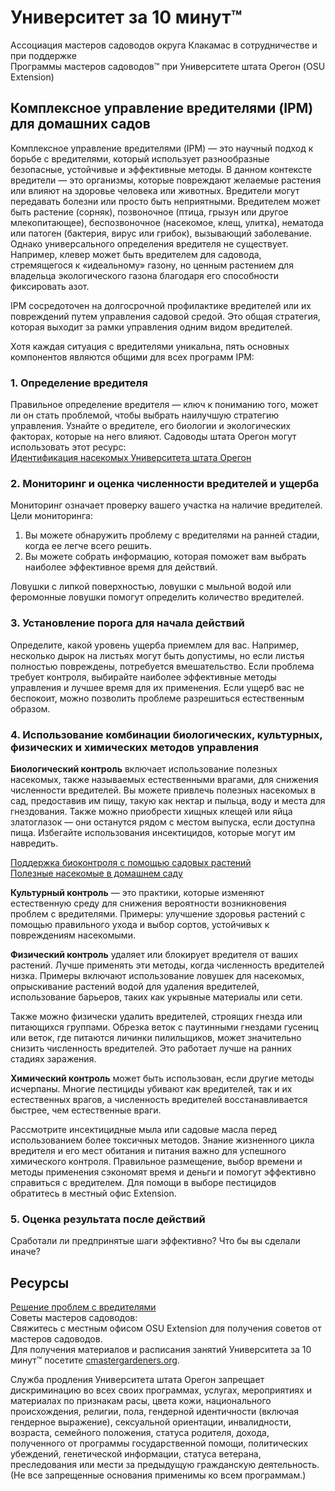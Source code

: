 # Университет за 10 минут™

Ассоциация мастеров садоводов округа Клакамас в сотрудничестве и при поддержке  
Программы мастеров садоводов™ при Университете штата Орегон (OSU Extension)  

## Комплексное управление вредителями (IPM) для домашних садов  

Комплексное управление вредителями (IPM) — это научный подход к борьбе с вредителями, который использует разнообразные безопасные, устойчивые и эффективные методы. В данном контексте вредители — это организмы, которые повреждают желаемые растения или влияют на здоровье человека или животных. Вредители могут передавать болезни или просто быть неприятными. Вредителем может быть растение (сорняк), позвоночное (птица, грызун или другое млекопитающее), беспозвоночное (насекомое, клещ, улитка), нематода или патоген (бактерия, вирус или грибок), вызывающий заболевание. Однако универсального определения вредителя не существует. Например, клевер может быть вредителем для садовода, стремящегося к «идеальному» газону, но ценным растением для владельца экологического газона благодаря его способности фиксировать азот.  

IPM сосредоточен на долгосрочной профилактике вредителей или их повреждений путем управления садовой средой. Это общая стратегия, которая выходит за рамки управления одним видом вредителей.  

Хотя каждая ситуация с вредителями уникальна, пять основных компонентов являются общими для всех программ IPM:  

### 1. Определение вредителя  

Правильное определение вредителя — ключ к пониманию того, может ли он стать проблемой, чтобы выбрать наилучшую стратегию управления. Узнайте о вредителе, его биологии и экологических факторах, которые на него влияют. Садоводы штата Орегон могут использовать этот ресурс:  
[Идентификация насекомых Университета штата Орегон](https://extension.oregonstate.edu/pests-weeds-diseases/insects/insect-identification)  

### 2. Мониторинг и оценка численности вредителей и ущерба  

Мониторинг означает проверку вашего участка на наличие вредителей. Цели мониторинга:  
1. Вы можете обнаружить проблему с вредителями на ранней стадии, когда ее легче всего решить.  
2. Вы можете собрать информацию, которая поможет вам выбрать наиболее эффективное время для действий.  

Ловушки с липкой поверхностью, ловушки с мыльной водой или феромонные ловушки помогут определить количество вредителей.  

### 3. Установление порога для начала действий  

Определите, какой уровень ущерба приемлем для вас. Например, несколько дырок на листьях могут быть допустимы, но если листья полностью повреждены, потребуется вмешательство. Если проблема требует контроля, выбирайте наиболее эффективные методы управления и лучшее время для их применения. Если ущерб вас не беспокоит, можно позволить проблеме разрешиться естественным образом.  

### 4. Использование комбинации биологических, культурных, физических и химических методов управления  

**Биологический контроль** включает использование полезных насекомых, также называемых естественными врагами, для снижения численности вредителей. Вы можете привлечь полезных насекомых в сад, предоставив им пищу, такую как нектар и пыльца, воду и места для гнездования. Также можно приобрести хищных клещей или яйца златоглазок — они останутся рядом с местом выпуска, если доступна пища. Избегайте использования инсектицидов, которые могут им навредить.  

[Поддержка биоконтроля с помощью садовых растений](https://gardenecology.oregonstate.edu/sites/agscid7/files/gardenecology/gel_brief_2_biocontrol.pdf)  
[Полезные насекомые в домашнем саду](https://cmastergardeners.files.wordpress.com/2022/02/beneficial-insects.pdf)  

**Культурный контроль** — это практики, которые изменяют естественную среду для снижения вероятности возникновения проблем с вредителями. Примеры: улучшение здоровья растений с помощью правильного ухода и выбор сортов, устойчивых к повреждениям насекомыми.  

**Физический контроль** удаляет или блокирует вредителя от ваших растений. Лучше применять эти методы, когда численность вредителей низка. Примеры включают использование ловушек для насекомых, опрыскивание растений водой для удаления вредителей, использование барьеров, таких как укрывные материалы или сети.  

Также можно физически удалить вредителей, строящих гнезда или питающихся группами. Обрезка веток с паутинными гнездами гусениц или веток, где питаются личинки пилильщиков, может значительно снизить численность вредителей. Это работает лучше на ранних стадиях заражения.  

**Химический контроль** может быть использован, если другие методы исчерпаны. Многие пестициды убивают как вредителей, так и их естественных врагов, а численность вредителей восстанавливается быстрее, чем естественные враги.  

Рассмотрите инсектицидные мыла или садовые масла перед использованием более токсичных методов. Знание жизненного цикла вредителя и его мест обитания и питания важно для успешного химического контроля. Правильное размещение, выбор времени и методы применения сэкономят время и деньги и помогут эффективно справиться с вредителем. Для помощи в выборе пестицидов обратитесь в местный офис Extension.  

### 5. Оценка результата после действий  

Сработали ли предпринятые шаги эффективно? Что бы вы сделали иначе?  

## Ресурсы  

[Решение проблем с вредителями](https://solvepestproblems.oregonstate.edu/)  
Советы мастеров садоводов:  
Свяжитесь с местным офисом OSU Extension для получения советов от мастеров садоводов.  
Для получения материалов и расписания занятий Университета за 10 минут™ посетите [cmastergardeners.org](https://cmastergardeners.org).  

Служба продления Университета штата Орегон запрещает дискриминацию во всех своих программах, услугах, мероприятиях и материалах по признакам расы, цвета кожи, национального происхождения, религии, пола, гендерной идентичности (включая гендерное выражение), сексуальной ориентации, инвалидности, возраста, семейного положения, статуса родителя, дохода, полученного от программы государственной помощи, политических убеждений, генетической информации, статуса ветерана, преследования или мести за предыдущую гражданскую деятельность. (Не все запрещенные основания применимы ко всем программам.)